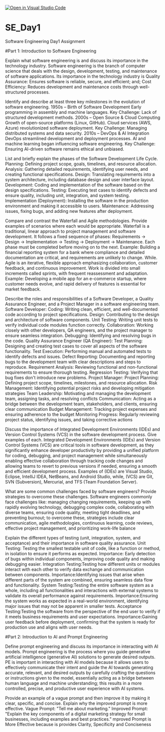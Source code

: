 [![Open in Visual Studio Code](https://classroom.github.com/assets/open-in-vscode-2e0aaae1b6195c2367325f4f02e2d04e9abb55f0b24a779b69b11b9e10269abc.svg)](https://classroom.github.com/online_ide?assignment_repo_id=18558941&assignment_repo_type=AssignmentRepo)
# SE_Day1
Software Engineering Day1 Assignment

#Part 1: Introduction to Software Engineering

Explain what software engineering is and discuss its importance in the technology industry.
Software engineering is the branch of computer science that deals with the design, development, testing, and maintenance of software applications. Its importance in the technology industry is Quality Assurance: Ensures software is reliable, secure, and efficient;
and; Cost Efficiency: Reduces development and maintenance costs through well-structured processes.

Identify and describe at least three key milestones in the evolution of software engineering.
1950s – Birth of Software Development
Early programming in assembly and machine languages.
Key Challenge: Lack of structured development methods.
2000s – Open Source & Cloud Computing
Growth of open-source platforms (Linux, GitHub).
Cloud services (AWS, Azure) revolutionized software deployment.
Key Challenge: Managing distributed systems and data security.
2010s – DevOps & AI Integration
DevOps streamlined development and deployment processes.
AI and machine learning began influencing software engineering.
Key Challenge: Ensuring AI-driven software remains ethical and unbiased.

List and briefly explain the phases of the Software Development Life Cycle.
Planning: Defining project scope, goals, timelines, and resource allocation. 
Analysis: Gathering detailed requirements, identifying user needs, and creating functional specifications. 
Design: Translating requirements into a system architecture, including database design and user interface layout. 
Development: Coding and implementation of the software based on the design specifications. 
Testing: Executing test cases to identify defects and ensure quality, including unit, integration, and system testing. 
Implementation (Deployment): Installing the software in the production environment and making it accessible to users. 
Maintenance: Addressing issues, fixing bugs, and adding new features after deployment. 

Compare and contrast the Waterfall and Agile methodologies. Provide examples of scenarios where each would be appropriate.
Waterfall is a traditional, linear approach to project management and software development. It follows a fixed sequence of phases: Requirements → Design → Implementation → Testing → Deployment → Maintenance. Each phase must be completed before moving on to the next.
Example: Building a financial reporting system for a bank where compliance and detailed documentation are critical, and requirements are unlikely to change.
While. Agile is an iterative, flexible approach emphasizing collaboration, customer feedback, and continuous improvement. Work is divided into small increments called sprints, with frequent reassessment and adaptation.
Example: Developing a mobile app for an e-commerce startup, where customer needs evolve, and rapid delivery of features is essential for market feedback.

Describe the roles and responsibilities of a Software Developer, a Quality Assurance Engineer, and a Project Manager in a software engineering team.
Software Developer:
Coding: Writing clean, efficient, and well-documented code according to project specifications. 
Design: Contributing to the design and architecture of software components. 
Unit Testing: Writing unit tests to verify individual code modules function correctly. 
Collaboration: Working closely with other developers, QA engineers, and the project manager to ensure seamless integration. 
Debugging: Identifying and resolving bugs in the code. 
Quality Assurance Engineer (QA Engineer):
Test Planning: Designing and creating test cases to cover all aspects of the software functionality. 
Test Execution: Performing manual and automated tests to identify defects and issues. 
Defect Reporting: Documenting and reporting bugs to the development team with clear descriptions and steps to reproduce. 
Requirement Analysis: Reviewing functional and non-functional requirements to ensure thorough testing. 
Regression Testing: Verifying that bug fixes don't introduce new problems. 
Project Manager:
Project Planning: Defining project scope, timelines, milestones, and resource allocation. 
Risk Management: Identifying potential project risks and developing mitigation strategies 
Team Leadership: Motivating and managing the development team, assigning tasks, and resolving conflicts 
Communication: Acting as a bridge between the development team, stakeholders, and clients, ensuring clear communication 
Budget Management: Tracking project expenses and ensuring adherence to the budget 
Monitoring Progress: Regularly reviewing project status, identifying issues, and taking corrective actions 

Discuss the importance of Integrated Development Environments (IDEs) and Version Control Systems (VCS) in the software development process. Give examples of each.
Integrated Development Environments (IDEs) and Version Control Systems (VCS) are critical tools in software development, as they significantly enhance developer productivity by providing a unified platform for coding, debugging, and project management while simultaneously enabling effective collaboration through tracking code changes and allowing teams to revert to previous versions if needed, ensuring a smooth and efficient development process. 
Examples of (IDEs) are Visual Studio, Eclipse, IntelliJ IDEA, NetBeans, and Android Studio, while, (VCS) are Git, SVN (Subversion), Mercurial, and TFS (Team Foundation Server). 

What are some common challenges faced by software engineers? Provide strategies to overcome these challenges.
Software engineers commonly face challenges like: managing changing requirements, keeping up with rapidly evolving technology, debugging complex code, collaborating with diverse teams, ensuring code quality, meeting tight deadlines, and preventing burnout; to overcome these, strategies include clear communication, agile methodologies, continuous learning, code reviews, effective project management, and prioritizing work-life balance

Explain the different types of testing (unit, integration, system, and acceptance) and their importance in software quality assurance.
Unit Testing: Testing the smallest testable unit of code, like a function or method, in isolation to ensure it performs as expected. 
Importance: Early detection of bugs within individual components, improving code quality and making debugging easier. 
Integration Testing:Testing how different units or modules interact with each other to verify data exchange and communication between components.
Importance:Identifying issues that arise when different parts of the system are combined, ensuring seamless data flow and functionality. 
System Testing:Testing the entire software system as a whole, including all functionalities and interactions with external systems to validate its overall performance against requirements. 
Importance:Ensuring the system works as expected in a real-world environment, identifying major issues that may not be apparent in smaller tests. 
Acceptance Testing:Testing the software from the perspective of the end user to verify if it meets business requirements and user expectations. 
Importance:Gaining user feedback before deployment, confirming that the system is ready for production use and aligns with user needs. 

#Part 2: Introduction to AI and Prompt Engineering


Define prompt engineering and discuss its importance in interacting with AI models.
Prompt engineering is the process where you guide generative artificial intelligence (generative AI) solutions to generate desired outputs. PE is important in interacting with AI models because it allows users to effectively communicate their intent and guide the AI towards generating accurate, relevant, and desired outputs by carefully crafting the questions or instructions given to the model, essentially acting as a bridge between human language and machine understanding; this results in a more controlled, precise, and productive user experience with AI systems.

Provide an example of a vague prompt and then improve it by making it clear, specific, and concise. Explain why the improved prompt is more effective.
Vague Prompt:
"Tell me about marketing."
Improved Prompt:
"Explain the key components of a digital marketing strategy for small businesses, including examples and best practices."
mproved Prompt is More Effective because is provides Clarity, Specificity and Conciseness
